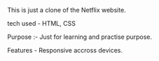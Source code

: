 This is just a clone of the Netflix website.

tech used - HTML, CSS

Purpose :-
     Just for learning and practise purpose.

Features - Responsive accross devices.
